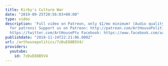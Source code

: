 ```yaml
---
title: Kirby's Culture War
date: "2019-09-25T20:56:03+08:00"
type: video
description: 'Full video on Patreon, only $1/mo minimum! (Audio quality does not improve
  for patrons) Support us on Patreon: http://patreon.com/ArtHousePolitics Twitter:
  https://twitter.com/ArtHousePtx Facebook: https://www.facebook.com/arthousepolitics/'
publishdate: "2018-11-24T22:21:06.000Z"
url: /arthousepolitics/7zDuE88B5V4/
providers:
  youtube:
    id: 7zDuE88B5V4
---
```

